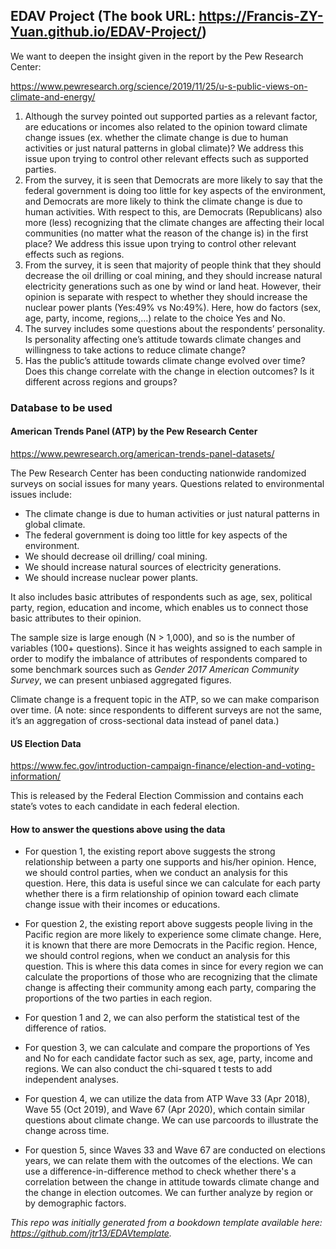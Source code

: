 ## EDAV Project (The book URL: https://Francis-ZY-Yuan.github.io/EDAV-Project/)

We want to deepen the insight given in the report by the Pew Research Center:

https://www.pewresearch.org/science/2019/11/25/u-s-public-views-on-climate-and-energy/

1. Although the survey pointed out supported parties as a relevant factor, are educations or incomes also related to the opinion toward climate change issues (ex. whether the climate change is due to human activities or just natural patterns in global climate)? We address this issue upon trying to control other relevant effects such as supported parties.
2. From the survey, it is seen that Democrats are more likely to say that the federal government is doing too little for key aspects of the environment, and Democrats are more likely to think the climate change is due to human activities. With respect to this, are Democrats (Republicans) also more (less) recognizing that the climate changes are affecting their local communities (no matter what the reason of the change is) in the first place? We address this issue upon trying to control other relevant effects such as regions.
3. From the survey, it is seen that majority of people think that they should decrease the oil drilling or coal mining, and they should increase natural electricity generations such as one by wind or land heat. However, their opinion is separate with respect to whether they should increase the nuclear power plants (Yes:49% vs No:49%). Here, how do factors (sex, age, party, income, regions,…) relate to the choice Yes and No.
4. The survey includes some questions about the respondents’ personality. Is personality affecting one’s attitude towards climate changes and willingness to take actions to reduce climate change?
5. Has the public’s attitude towards climate change evolved over time? Does this change correlate with the change in election outcomes? Is it different across regions and groups?

 
### Database to be used

#### American Trends Panel (ATP) by the Pew Research Center

https://www.pewresearch.org/american-trends-panel-datasets/

The Pew Research Center has been conducting nationwide randomized surveys on social issues for many years. Questions related to environmental issues include:

- The climate change is due to human activities or just natural patterns in global climate.
- The federal government is doing too little for key aspects of the environment.
- We should decrease oil drilling/ coal mining.
- We should increase natural sources of electricity generations.
- We should increase nuclear power plants.

It also includes basic attributes of respondents such as age, sex, political party, region, education and income, which enables us to connect those basic attributes to their opinion.

The sample size is large enough (N > 1,000), and so is the number of variables (100+ questions). Since it has weights assigned to each sample in order to modify the imbalance of attributes of respondents compared to some benchmark sources such as *Gender 2017 American Community Survey*, we can present unbiased aggregated figures.

Climate change is a frequent topic in the ATP, so we can make comparison over time. (A note: since respondents to different surveys are not the same, it’s an aggregation of cross-sectional data instead of panel data.)

#### US Election Data

https://www.fec.gov/introduction-campaign-finance/election-and-voting-information/

This is released by the Federal Election Commission and contains each state’s votes to each candidate in each federal election.

#### How to answer the questions above using the data

- For question 1, the existing report above suggests the strong relationship between a party one supports and his/her opinion. Hence, we should control parties, when we conduct an analysis for this question. Here, this data is useful since we can calculate for each party whether there is a firm relationship of opinion toward each climate change issue with their incomes or educations.

- For question 2, the existing report above suggests people living in the Pacific region are more likely to experience some climate change. Here, it is known that there are more Democrats in the Pacific region. Hence, we should control regions, when we conduct an analysis for this question. This is where this data comes in since for every region we can calculate the proportions of those who are recognizing that the climate change is affecting their community among each party, comparing the proportions of the two parties in each region. 

- For question 1 and 2, we can also perform the statistical test of the difference of ratios.

- For question 3, we can calculate and compare the proportions of Yes and No for each candidate factor such as sex, age, party, income and regions. We can also conduct the chi-squared t tests to add independent analyses.

- For question 4, we can utilize the data from ATP Wave 33 (Apr 2018), Wave 55 (Oct 2019), and Wave 67 (Apr 2020), which contain similar questions about climate change. We can use parcoords to illustrate the change across time.
- For question 5, since Waves 33 and Wave 67 are conducted on elections years, we can relate them with the outcomes of the elections. We can use a difference-in-difference method to check whether there's a correlation between the change in attitude towards climate change and the change in election outcomes. We can further analyze by region or by demographic factors.

*This repo was initially generated from a bookdown template available here: https://github.com/jtr13/EDAVtemplate.*



